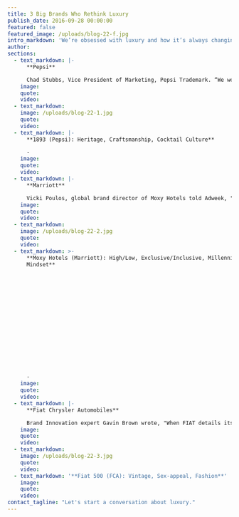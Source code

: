 ```yaml
---
title: 3 Big Brands Who Rethink Luxury
publish_date: 2016-09-28 00:00:00
featured: false
featured_image: /uploads/blog-22-f.jpg
intro_markdown: 'We’re obsessed with luxury and how it’s always changing and evolving. Here are 3 great examples of three big, traditionally non-luxury brands leveraging luxury tactics, cues and best practices.​'
author:
sections:
  - text_markdown: |-
      **Pepsi**

      Chad Stubbs, Vice President of Marketing, Pepsi Trademark. “We were (also) motivated by our past, so we created these unique 1893 taste experiences to honor the passion of our founder, Caleb Bradham.” ([SOURCE](http://www.prnewswire.com/news-releases/pepsi-pays-tribute-to-more-than-a-century-of-cola-making-expertise-with-the-launch-of-1893-from-the-makers-of-pepsi-cola-300242962.html))​
    image:
    quote:
    video:
  - text_markdown:
    image: /uploads/blog-22-1.jpg
    quote:
    video:
  - text_markdown: |-
      **1893 (Pepsi): Heritage, Craftsmanship, Cocktail Culture**

      -​
    image:
    quote:
    video:
  - text_markdown: |-
      **Marriott**

      Vicki Poulos, global brand director of Moxy Hotels told Adweek, "It's like a boutique hotel that has the social heart of a hostel...” ([SOURCE](http://www.adweek.com/news/advertising-branding/how-hotels-are-luring-millennials-era-airbnb-172136))​
    image:
    quote:
    video:
  - text_markdown:
    image: /uploads/blog-22-2.jpg
    quote:
    video:
  - text_markdown: >-
      **Moxy Hotels (Marriott): High/Low, Exclusive/Inclusive, Millennial
      Mindset**

















      -​
    image:
    quote:
    video:
  - text_markdown: |-
      **Fiat Chrysler Automobiles**

      Brand Innovation expert Gavin Brown wrote, "When FIAT details its special and limited edition cars, it uses a level of care more characteristic of a luxury brand. Unlike the lazy, exclusive-colour-plus-badge formula used by other brands in its class, FIAT goes to great lengths to build its partners’ identities into the Cinquecento experience.” (SOURCE)​
    image:
    quote:
    video:
  - text_markdown:
    image: /uploads/blog-22-3.jpg
    quote:
    video:
  - text_markdown: '**Fiat 500 (FCA): Vintage, Sex-appeal, Fashion​**'
    image:
    quote:
    video:
contact_tagline: "Let's start a conversation about luxury."
---
```




